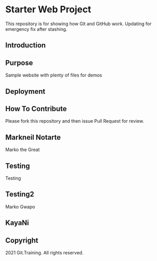 # Starter Web Project

This repository is for showing how Git and GitHub work.
Updating for emergency fix after stashing.

## Introduction

## Purpose

Sample website with plenty of files for demos

## Deployment

## How To Contribute

Please fork this repository and then issue Pull Request for review.

## Markneil Notarte
Marko the Great

## Testing
Testing

## Testing2
Marko Gwapo

## KayaNi

## Copyright

2021 Git.Training. All rights reserved.

